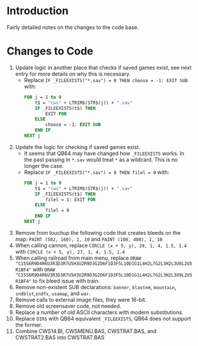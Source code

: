 # Introduction
Fairly detailed notes on the changes to the code base.

# Changes to Code
1. Update logic in another place that checks if saved games exist, see next entry for more details on why this is necessary.
    - Replace `IF _FILEEXISTS("*.sav") = 0 THEN choose = -1: EXIT SUB` with:
        ```vb
        FOR j = 1 to 9
            t$ = "cws" + LTRIM$(STR$(j)) + ".sav"
            IF _FILEEXISTS(t$) THEN 
                EXIT FOR
            ELSE
                choose = -1: EXIT SUB
            END IF
    	NEXT j
        ```
1. Update the logic for checking if saved games exist.
    - It seems that QB64 may have changed how `_FILEEXISTS` works. In the past passing in `*.sav` would treat `*` as a wildcard. This is no longer the case.
    - Replace `IF _FILEEXISTS("*.sav") = 0 THEN filel = 0` with:
        ```vb
        FOR j = 1 to 9
		    t$ = "cws" + LTRIM$(STR$(j)) + ".sav"
			IF _FILEEXISTS(t$) THEN 
				filel = 1: EXIT FOR
			ELSE
				filel = 0
			END IF
		NEXT j
        ```
1. Remove from touchup the following code that creates bleeds on the map: `PAINT (502, 160), 1, 10` and `PAINT (108, 400), 1, 10`
1. When calling cannon, replace `CIRCLE (x + 5, y), 29, 1, 4, 1.5, 1.4` with `CIRCLE (x + 5, y), 27, 1, 4, 1.5, 1.4`
1. When calling railroad from main menu, replace `DRAW "C15S6R9D4R6U3R3D3R7U5H3U2R9D3G2D6F1D3F5L10D1G1L4H2L7G2L3H2L3U8L2U5R1BF4"` with `DRAW "C15S6R9D4R6U3R3D3R7U5H3U2R9D3G2D6F1D3F5L10D1G1L4H2L7G2L3H2L3U9L2U5R1BF4"` to fix bleed issue with train.
1. Remove non-existent SUB declarations: `banner`, `blastem`, `mountain`, `sndblst`,`sndfx`, `usamap`, and `war`.
1. Remove calls to external image files, they were 16-bit.
1. Remove old screensaver code, not needed.
1. Replace a number of old ASCII characters with modern substitutions. 
1. Replace `DIR$` with QB64 equivalent `_FILEEXISTS`, QB64 does not support the former.
1. Combine CWS14.BI, CWSMENU.BAS, CWSTRAT.BAS, and CWSTRAT2.BAS into CWSTRAT.BAS